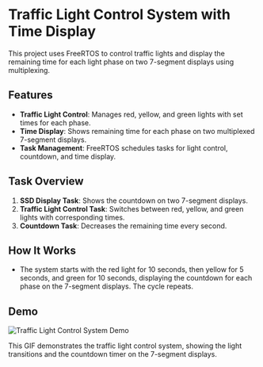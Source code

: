 # Traffic Light Control System with Time Display

This project uses FreeRTOS to control traffic lights and display the remaining time for each light phase on two 7-segment displays using multiplexing.

## Features
- **Traffic Light Control**: Manages red, yellow, and green lights with set times for each phase.
- **Time Display**: Shows remaining time for each phase on two multiplexed 7-segment displays.
- **Task Management**: FreeRTOS schedules tasks for light control, countdown, and time display.

## Task Overview
1. **SSD Display Task**: Shows the countdown on two 7-segment displays.
2. **Traffic Light Control Task**: Switches between red, yellow, and green lights with corresponding times.
3. **Countdown Task**: Decreases the remaining time every second.

## How It Works
- The system starts with the red light for 10 seconds, then yellow for 5 seconds, and green for 10 seconds, displaying the countdown for each phase on the 7-segment displays. The cycle repeats.
  
## Demo

![Traffic Light Control System Demo](Demo.gif)

This GIF demonstrates the traffic light control system, showing the light transitions and the countdown timer on the 7-segment displays.

